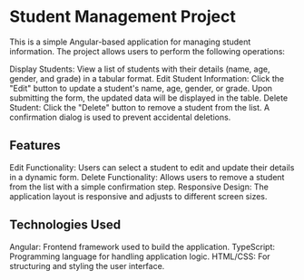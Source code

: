 # Student Management Project

This is a simple Angular-based application for managing student information. The project allows users to perform the following operations:

Display Students: View a list of students with their details (name, age, gender, and grade) in a tabular format.
Edit Student Information: Click the "Edit" button to update a student's name, age, gender, or grade. Upon submitting the form, the updated data will be displayed in the table.
Delete Student: Click the "Delete" button to remove a student from the list. A confirmation dialog is used to prevent accidental deletions.
## Features
Edit Functionality: Users can select a student to edit and update their details in a dynamic form.
Delete Functionality: Allows users to remove a student from the list with a simple confirmation step.
Responsive Design: The application layout is responsive and adjusts to different screen sizes.
## Technologies Used
Angular: Frontend framework used to build the application.
TypeScript: Programming language for handling application logic.
HTML/CSS: For structuring and styling the user interface.
